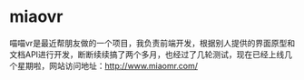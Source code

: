 # miaovr
喵喵vr是最近帮朋友做的一个项目，我负责前端开发，根据别人提供的界面原型和文档API进行开发，断断续续搞了两个多月，也经过了几轮测试，现在已经上线几个星期啦，网站访问地址：http://www.miaomr.com/
